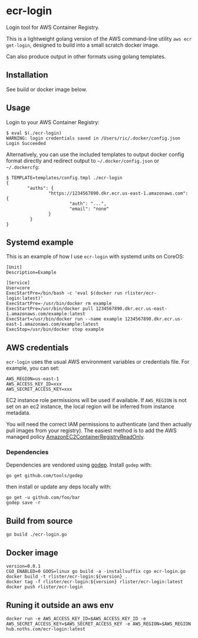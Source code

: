 # ecr-login

Login tool for AWS Container Registry.

This is a lightweight golang version of the AWS command-line utility
`aws ecr get-login`, designed to build into a small scratch docker
image.

Can also produce output in other formats using golang templates.

## Installation

See build or docker image below.

## Usage

Login to your AWS Container Registry:

```
$ eval $(./ecr-login)
WARNING: login credentials saved in /Users/ric/.docker/config.json
Login Succeeded
```

Alternatively, you can use the included templates to output docker
config format directly and redirect output to `~/.docker/config.json`
or `~/.dockercfg`:

```
$ TEMPLATE=templates/config.tmpl ./ecr-login
{
        "auths": {
                "https://1234567890.dkr.ecr.us-east-1.amazonaws.com": {
                        "auth": "...",
                        "email": "none"
                }
         }
}
```

## Systemd example

This is an example of how I use `ecr-login` with systemd units on
CoreOS:

```
[Unit]
Description=Example

[Service]
User=core
ExecStartPre=/bin/bash -c 'eval $(docker run rlister/ecr-login:latest)'
ExecStartPre=-/usr/bin/docker rm example
ExecStartPre=/usr/bin/docker pull 1234567890.dkr.ecr.us-east-1.amazonaws.com/example:latest
ExecStart=/usr/bin/docker run --name example 1234567890.dkr.ecr.us-east-1.amazonaws.com/example:latest
ExecStop=/usr/bin/docker stop example
```

## AWS credentials

`ecr-login` uses the usual AWS environment variables or credentials
file. For example, you can set:

```
AWS_REGION=us-east-1
AWS_ACCESS_KEY_ID=xxx
AWS_SECRET_ACCESS_KEY=xxx
```

EC2 instance role permissions will be used if available. If `AWS_REGION`
is not set on an ec2 instance, the local region will be inferred from
instance metadata.

You will need the correct IAM permissions to authenticate (and then
actually pull images from your registry). The easiest method is to add
the AWS managed policy
[AmazonEC2ContainerRegistryReadOnly](https://docs.aws.amazon.com/AmazonECS/latest/developerguide/ecr_managed_policies.html).

### Dependencies

Dependencies are vendored using
[godep](https://github.com/tools/godep). Install `godep` with:

```
go get github.com/tools/godep
```

then install or update any deps locally with:

```
go get -u github.com/foo/bar
godep save -r
```

## Build from source

```
go build ./ecr-login.go
```

## Docker image

```
version=0.0.1
CGO_ENABLED=0 GOOS=linux go build -a -installsuffix cgo ecr-login.go
docker build -t rlister/ecr-login:${version} .
docker tag -f rlister/ecr-login:${version} rlister/ecr-login:latest
docker push rlister/ecr-login
```

## Runing it outside an aws env

```
docker run -e AWS_ACCESS_KEY_ID=$AWS_ACCESS_KEY_ID -e AWS_SECRET_ACCESS_KEY=$AWS_SECRET_ACCESS_KEY -e AWS_REGION=$AWS_REGION hub.noths.com/ecr-login:latest
```
